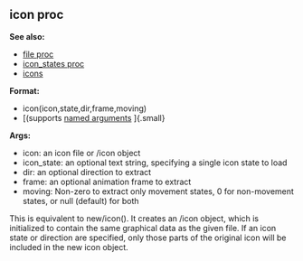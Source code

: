 ## icon proc
**See also:**
+   [file proc](/ref/proc/file.md) 
+   [icon_states proc](/ref/proc/icon_states.md) 
+   [icons](/ref/DM/icon.md) 
<!-- -->
**Format:**
+   icon(icon,state,dir,frame,moving)
+   [(supports [named arguments](/ref/proc/arguments/named.md) ]{.small}
<!-- -->
**Args:**
+   icon: an icon file or /icon object
+   icon_state: an optional text string, specifying a single icon state
    to load
+   dir: an optional direction to extract
+   frame: an optional animation frame to extract
+   moving: Non-zero to extract only movement states, 0 for non-movement
    states, or null (default) for both


This is equivalent to new/icon(). It creates an /icon object,
which is initialized to contain the same graphical data as the given
file. If an icon state or direction are specified, only those parts of
the original icon will be included in the new icon object.